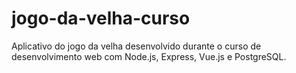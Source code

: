 # jogo-da-velha-curso

Aplicativo do jogo da velha desenvolvido durante o curso de desenvolvimento web com Node.js, Express, Vue.js e PostgreSQL.